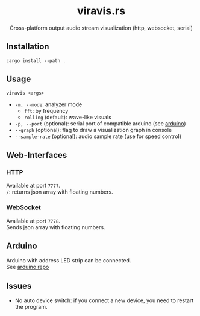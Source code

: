 <center>

# viravis.rs

Cross-platform output audio stream visualization (http, websocket, serial) 

</center>

## Installation

```shell
cargo install --path .
```

## Usage

```shell
viravis <args>
```

- `-m, --mode`: analyzer mode
  - `fft`: by frequency
  - `rolling` (default): wave-like visuals
- `-p, --port` (optional): serial port of compatible arduino (see [arduino](#arduino))
- `--graph` (optional): flag to draw a visualization graph in console
- `--sample-rate` (optional): audio sample rate (use for speed control)

## Web-Interfaces

### HTTP

Available at port `7777`. \
`/`: returns json array with floating numbers.

### WebSocket

Available at port `7778`. \
Sends json array with floating numbers.

## Arduino

Arduino with address LED strip can be connected. \
See [arduino repo](https://github.com/Virashu/viravis_arduino)

## Issues

- No auto device switch: if you connect a new device, you need to restart the program.
